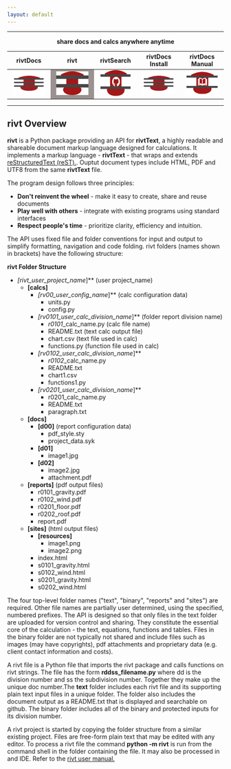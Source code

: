 ```yaml
---
layout: default
---
```


---------------------------

<p style="text-align:center; font-weight:bold"> share docs and calcs anywhere anytime </p>
<table>
<colgroup>
  <col width="20%" />
  <col width="20%" />
  <col width="20%" />
  <col width="20%" />
  <col width="20%" />
</colgroup>
<thead>
<tr class="header">
  <th style="text-align: center">rivtDocs</th>
  <th style="text-align: center">rivt</th>
  <th style="text-align: center">rivtSearch</th>
  <th style="text-align: center">rivtDocs Install</th>
  <th style="text-align: center">rivtDocs Manual</th>
</tr>
</thead>
<tbody>
<tr>
  <td style="text-align:center"><a href="https://rivtdocs.net"> <img src="./assets/img/rivtdocs.png" width="75" height="55" /></a></td>
  <td style="text-align: center;background-color:#999290"><a href="https://rivtcode.net"> <img src="./assets/img/rivt01.png" width="75" height="55" /></a></td>
  <td style="text-align: center"><a href="https://github.com/search?q=rivt+in%3Areadme"> <img src="./assets/img/search01.png" width="70" height="60" /></a></td>
  <td style="text-align: center"><a href="https://rivtinstall.net"> <img src="./assets/img/rivtdocs.png" width="75" height="55" /></a></td>
  <td style="text-align: center"><a href="https://rivtmanual.net"> <img src="./assets/img/rivtmanual.png" width="80" height="60" /></a></td>
</tr>
</tbody>
</table>

---------------------------

## **rivt** Overview

**rivt** is a Python package providing an API for **rivtText**, a highly
readable and shareable document markup language designed for calculations. It
implements a markup language - **rivtText** - that wraps and extends
[reStructuredText (reST).](https://docutils.sourceforge.io/rst.html). Ouptut
document types include HTML, PDF and UTF8 from the same **rivtText** file.

The program design follows three principles:

- **Don't reinvent the wheel** - make it easy to create, share and reuse documents
- **Play well with others** - integrate with existing programs using standard interfaces
- **Respect people's time** - prioritize clarity, efficiency and intuition.

The API uses fixed file and folder conventions for input and output to simplify
formatting, navigation and code folding. rivt folders (names shown in brackets)
have the following structure:


**rivt Folder Structure**

- **[rivt*_user_project_name*]** (user project_name)
    - **[calcs]**
        - **[rv00*_user_config_name*]** (calc configuration data)
            - units.py
            - config.py
        - **[rv0101*_user_calc_division_name*]**  (folder report division name)
            - *r0101*_calc_name.py (calc file name) 
            - README.txt (text calc output file)
            - chart.csv (text file used in calc)
            - functions.py (function file used in calc)
        - **[rv0102*_user_calc_division_name*]** 
            - *r0102*_calc_name.py
            - README.txt
            - chart1.csv 
            - functions1.py 
         - **[rv0201*_user_calc_division_name*]**
            - r0201_calc_name.py
            - README.txt
            - paragraph.txt
   - **[docs]**
        - **[d00]** (report configuration data)
            - pdf_style.sty
            - project_data.syk
        - **[d01]**
            - image1.jpg
        - **[d02]**
            - image2.jpg
            - attachment.pdf    
    - **[reports]** (pdf output files)
        - r0101_gravity.pdf
        - r0102_wind.pdf
        - r0201_floor.pdf
        - r0202_roof.pdf
        - report.pdf
    - **[sites]** (html output files)
        - **[resources]**
            - image1.png
            - image2.png
        - index.html
        - s0101_gravity.html
        - s0102_wind.html
        - s0201_gravity.html
        - s0202_wind.html

The four top-level folder names ("text", "binary", "reports" and "sites") are
required. Other file names are partially user determined, using the specified,
numbered prefixes. The API is designed so that only files in the text folder
are uploaded for version control and sharing. They constitute the essential
core of the calculation - the text, equations, functions and tables. Files in
the binary folder are not typically not shared and include files such as images
(may have copyrights), pdf attachments and proprietary data (e.g. client
contact information and costs).

A rivt file is a Python file that imports the rivt package and calls functions
on rivt strings. The file has the form **rddss_filename.py** where dd is the
division number and ss the subdivision number. Together they make up the unique
doc number.The **text** folder includes each rivt file and its supporting plain
text input files in a unique folder. The folder also includes the document
output as a README.txt that is displayed and searchable on github. The binary
folder includes all of the binary and protected inputs for its division number. 

A rivt project is started by copying the folder structure from a similar
existing project. Files are free-form plain text that may be edited with any
editor. To process a rivt file the command **python -m rivt** is run from the
command shell in the folder containing the file. It may also be processed in
and IDE. Refer to the [rivt user manual.](https://rivtmanual.net)